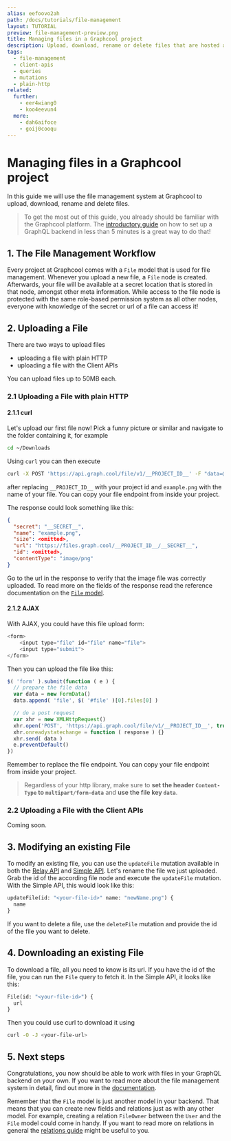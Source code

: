 ```yaml
---
alias: eefoovo2ah
path: /docs/tutorials/file-management
layout: TUTORIAL
preview: file-management-preview.png
title: Managing files in a Graphcool project
description: Upload, download, rename or delete files that are hosted at your GraphQL backend.
tags:
  - file-management
  - client-apis
  - queries
  - mutations
  - plain-http
related:
  further:
    - eer4wiang0
    - koo4eevun4
  more:
    - dah6aifoce
    - goij0cooqu
---
```


# Managing files in a Graphcool project

In this guide we will use the file management system at Graphcool to upload, download, rename and delete files.

> To get the most out of this guide, you already should be familiar with the Graphcool platform. The [introductory guide](!alias-thaeghi8ro) on how to set up a GraphQL backend in less than 5 minutes is a great way to do that!

## 1. The File Management Workflow

Every project at Graphcool comes with a `File` model that is used for file management. Whenever you upload a new file, a `File` node is created. Afterwards, your file will be available at a secret location that is stored in that node, amongst other meta information. While access to the file node is protected with the same role-based permission system as all other nodes, everyone with knowledge of the secret or url of a file can access it!

## 2. Uploading a File

There are two ways to upload files

* uploading a file with plain HTTP
* uploading a file with the Client APIs

You can upload files up to 50MB each.

### 2.1 Uploading a File with plain HTTP

#### 2.1.1 curl

Let's upload our first file now! Pick a funny picture or similar and navigate to the folder containing it, for example

```sh
cd ~/Downloads
```

Using `curl` you can then execute

```sh
curl -X POST 'https://api.graph.cool/file/v1/__PROJECT_ID__' -F "data=@example.png"
```

after replacing `__PROJECT_ID__` with your project id and `example.png` with the name of your file. You can copy your file endpoint from inside your project.

The response could look something like this:

```JSON
{
  "secret": "__SECRET__",
  "name": "example.png",
  "size": <omitted>,
  "url": "https://files.graph.cool/__PROJECT_ID__/__SECRET__",
  "id": <omitted>,
  "contentType": "image/png"
}
```

Go to the url in the response to verify that the image file was correctly uploaded. To read more on the fields of the response read the reference documentation on the [`File` model](!alias-uhieg2shio#file-model).


#### 2.1.2 AJAX

With AJAX, you could have this file upload form:

```js
<form>
    <input type="file" id="file" name="file">
    <input type="submit">
</form>
```

Then you can upload the file like this:

```js
$( 'form' ).submit(function ( e ) {
  // prepare the file data
  var data = new FormData()
  data.append( 'file', $( '#file' )[0].files[0] )

  // do a post request
  var xhr = new XMLHttpRequest()
  xhr.open('POST', 'https://api.graph.cool/file/v1/__PROJECT_ID__', true)
  xhr.onreadystatechange = function ( response ) {}
  xhr.send( data )
  e.preventDefault()
})
```

Remember to replace the file endpoint. You can copy your file endpoint from inside your project.

> Regardless of your http library, make sure to **set the header `Content-Type` to `multipart/form-data`** and **use the file key `data`**.

### 2.2 Uploading a File with the Client APIs

Coming soon.

## 3. Modifying an existing File

To modify an existing file, you can use the `updateFile` mutation available in both the [Relay API](!alias-aizoong9ah) and [Simple API](!alias-heshoov3ai). Let's rename the file we just uploaded. Grab the id of the according file node and execute the `updateFile` mutation. With the Simple API, this would look like this:

```graphql
updateFile(id: "<your-file-id>" name: "newName.png") {
  name
}
```

If you want to delete a file, use the `deleteFile` mutation and provide the id of the file you want to delete.

## 4. Downloading an existing File

To download a file, all you need to know is its url. If you have the id of the file, you can run the `File` query to fetch it. In the Simple API, it looks like this:

```graphql
File(id: "<your-file-id>") {
  url
}
```

Then you could use curl to download it using

```sh
curl -O -J <your-file-url>
```

## 5. Next steps

Congratulations, you now should be able to work with files in your GraphQL backend on your own. If you want to read more about the file management system in detail, find out more in the [documentation](!alias-eer4wiang0).

Remember that the `File` model is just another model in your backend. That means that you can create new fields and relations just as with any other model. For example, creating a relation `FileOwner` between the `User` and the `File` model could come in handy. If you want to read more on relations in general the [relations guide](!alias-daisheeb9x) might be useful to you.

